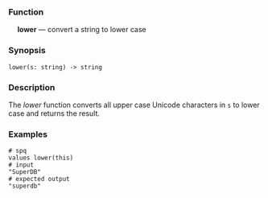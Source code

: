 ### Function

&emsp; **lower** &mdash; convert a string to lower case

### Synopsis

```
lower(s: string) -> string
```

### Description

The _lower_ function converts all upper case Unicode characters in `s`
to lower case and returns the result.

### Examples

```mdtest-spq
# spq
values lower(this)
# input
"SuperDB"
# expected output
"superdb"
```
